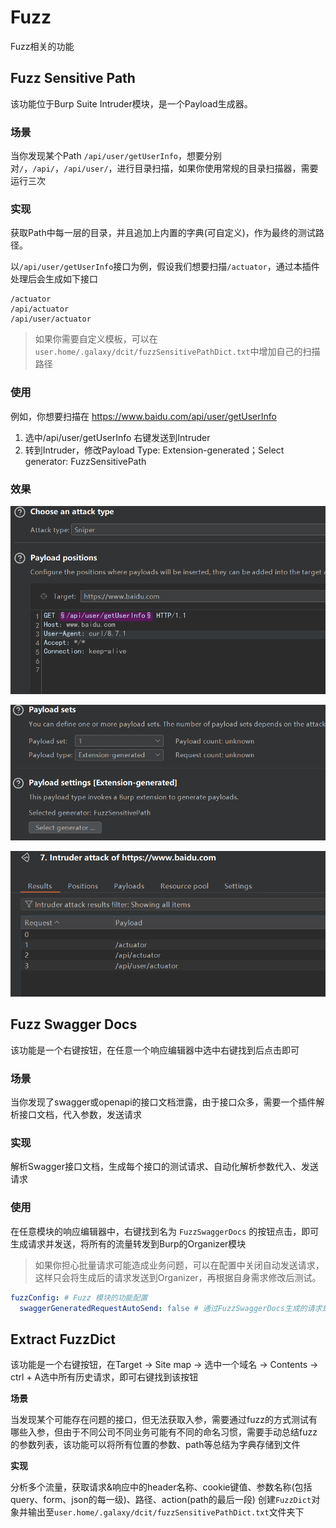 # Fuzz

Fuzz相关的功能

## Fuzz Sensitive Path

该功能位于Burp Suite Intruder模块，是一个Payload生成器。

### 场景

当你发现某个Path `/api/user/getUserInfo`，想要分别对`/`，`/api/`，`/api/user/`，进行目录扫描，如果你使用常规的目录扫描器，需要运行三次

### 实现

获取Path中每一层的目录，并且追加上内置的字典(可自定义)，作为最终的测试路径。

以`/api/user/getUserInfo`接口为例，假设我们想要扫描`/actuator`，通过本插件处理后会生成如下接口

```
/actuator
/api/actuator
/api/user/actuator
```

> 如果你需要自定义模板，可以在 `user.home/.galaxy/dcit/fuzzSensitivePathDict.txt`中增加自己的扫描路径

### 使用

例如，你想要扫描在 https://www.baidu.com/api/user/getUserInfo 

1. 选中/api/user/getUserInfo 右键发送到Intruder
2. 转到Intruder，修改Payload Type: Extension-generated；Select generator: FuzzSensitivePath

### 效果

![image-20240621155107548](https://raw.githubusercontent.com/outlaws-bai/picture/main/img/image-20240621155107548.png)

![image-20240621155115754](https://raw.githubusercontent.com/outlaws-bai/picture/main/img/image-20240621155115754.png)

![image-20240621155125684](https://raw.githubusercontent.com/outlaws-bai/picture/main/img/image-20240621155125684.png)

## Fuzz Swagger Docs

该功能是一个右键按钮，在任意一个响应编辑器中选中右键找到后点击即可

### 场景

当你发现了swagger或openapi的接口文档泄露，由于接口众多，需要一个插件解析接口文档，代入参数，发送请求

### 实现

解析Swagger接口文档，生成每个接口的测试请求、自动化解析参数代入、发送请求

### 使用

在任意模块的响应编辑器中，右键找到名为 `FuzzSwaggerDocs` 的按钮点击，即可生成请求并发送，将所有的流量转发到Burp的Organizer模块

> 如果你担心批量请求可能造成业务问题，可以在配置中关闭自动发送请求，这样只会将生成后的请求发送到Organizer，再根据自身需求修改后测试。

```yaml
fuzzConfig: # Fuzz 模块的功能配置
  swaggerGeneratedRequestAutoSend: false # 通过FuzzSwaggerDocs生成的请求是否发送给服务端
```

## Extract FuzzDict

该功能是一个右键按钮，在Target -> Site map -> 选中一个域名 -> Contents -> ctrl + A选中所有历史请求，即可右键找到该按钮

**场景**

当发现某个可能存在问题的接口，但无法获取入参，需要通过fuzz的方式测试有哪些入参，但由于不同公司不同业务可能有不同的命名习惯，需要手动总结fuzz的参数列表，该功能可以将所有位置的参数、path等总结为字典存储到文件

**实现**

分析多个流量，获取请求&响应中的header名称、cookie键值、参数名称(包括query、form、json的每一级)、路径、action(path的最后一段)
创建`FuzzDict`对象并输出至`user.home/.galaxy/dcit/fuzzSensitivePathDict.txt`文件夹下

